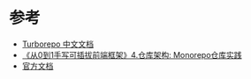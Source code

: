 # 参考

- [Turborepo 中文文档](https://turborepo-zh.vercel.app/getting-started/existing-monorepo.html)
- [《从0到1手写可插拔前端框架》4.仓库架构: Monorepo仓库实践](https://juejin.cn/post/7176969133924286521#heading-50)
- [官方文档](https://turbo.build/repo/docs/reference/run)

